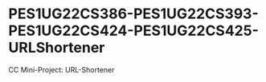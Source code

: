 # PES1UG22CS386-PES1UG22CS393-PES1UG22CS424-PES1UG22CS425-URLShortener
CC Mini-Project: URL-Shortener
